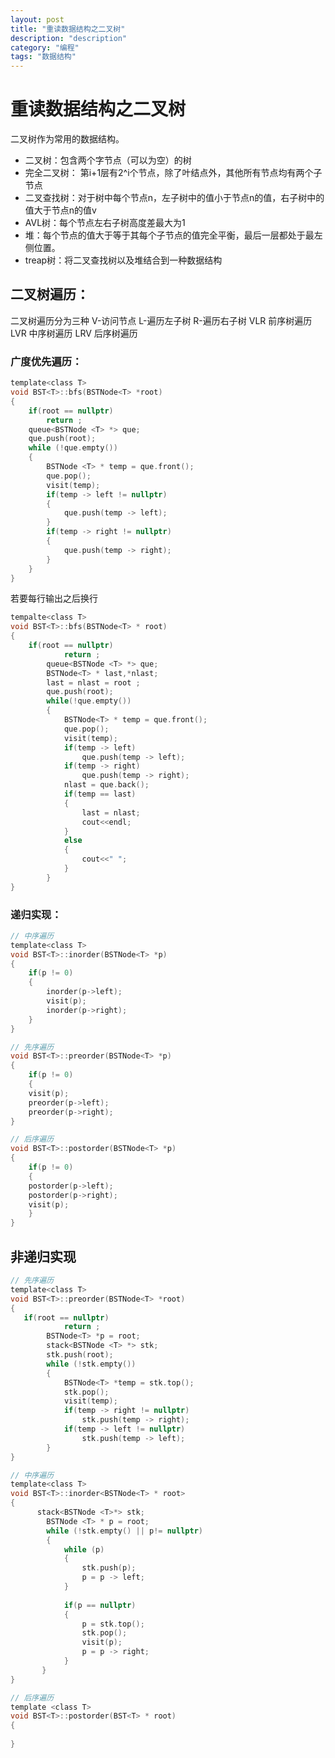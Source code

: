 ```yaml
---
layout: post
title: "重读数据结构之二叉树"
description: "description"
category: "编程"
tags: "数据结构"
---
```

    
# 重读数据结构之二叉树

二叉树作为常用的数据结构。

* 二叉树：包含两个字节点（可以为空）的树
* 完全二叉树： 第i+1层有2^i个节点，除了叶结点外，其他所有节点均有两个子节点
* 二叉查找树：对于树中每个节点n，左子树中的值小于节点n的值，右子树中的值大于节点n的值v
* AVL树：每个节点左右子树高度差最大为1
* 堆：每个节点的值大于等于其每个子节点的值完全平衡，最后一层都处于最左侧位置。
* treap树：将二叉查找树以及堆结合到一种数据结构


## 二叉树遍历：
二叉树遍历分为三种
V-访问节点 L-遍历左子树 R-遍历右子树
VLR 前序树遍历 LVR 中序树遍历 LRV 后序树遍历

### 广度优先遍历：

```C
template<class T>
void BST<T>::bfs(BSTNode<T> *root)
{
	if(root == nullptr)
		return ;
	queue<BSTNode <T> *> que;
	que.push(root);
	while (!que.empty())
	{
		BSTNode <T> * temp = que.front();
		que.pop();
		visit(temp);
		if(temp -> left != nullptr)
		{
			que.push(temp -> left);
		}
		if(temp -> right != nullptr)
		{
			que.push(temp -> right);
		}        
	}
}
```

若要每行输出之后换行

```C
tempalte<class T>
void BST<T>::bfs(BSTNode<T> * root)
{
    if(root == nullptr)
			return ;
		queue<BSTNode <T> *> que;
		BSTNode<T> * last,*nlast;
		last = nlast = root ;
		que.push(root);
		while(!que.empty())
		{
			BSTNode<T> * temp = que.front();
			que.pop();
			visit(temp);
			if(temp -> left)
				que.push(temp -> left);
			if(temp -> right)
				que.push(temp -> right);
			nlast = que.back();
			if(temp == last)
			{
				last = nlast;
				cout<<endl;
			}
			else
			{
				cout<<" ";
			}
		}
}
```

### 递归实现：

```C
// 中序遍历
template<class T>
void BST<T>::inorder(BSTNode<T> *p)
{
    if(p != 0)
    {
        inorder(p->left);
        visit(p);
        inorder(p->right);
    }
}

// 先序遍历
void BST<T>::preorder(BSTNode<T> *p)
{
    if(p != 0)
    {
    visit(p);
    preorder(p->left);
    preorder(p->right);
}

// 后序遍历
void BST<T>::postorder(BSTNode<T> *p)
{
    if(p != 0)
    {
    postorder(p->left);
    postorder(p->right);
    visit(p);
    }
}

```

## 非递归实现

```C
// 先序遍历
template<class T>
void BST<T>::preorder(BSTNode<T> *root)
{
   if(root == nullptr)
			return ;
		BSTNode<T> *p = root;
		stack<BSTNode <T> *> stk;
		stk.push(root);
		while (!stk.empty())
		{
			BSTNode<T> *temp = stk.top();
			stk.pop();
			visit(temp);
			if(temp -> right != nullptr)
				stk.push(temp -> right);
			if(temp -> left != nullptr)
				stk.push(temp -> left);
		}
}

// 中序遍历
template<class T>
void BST<T>::inorder<BSTNode<T> * root>
{
      stack<BSTNode <T>*> stk;
		BSTNode <T> * p = root;
		while (!stk.empty() || p!= nullptr)
		{
			while (p)
			{
				stk.push(p);
				p = p -> left;
			}
			
			if(p == nullptr)
			{
				p = stk.top();
				stk.pop();
				visit(p);		
				p = p -> right;
			}
	   }
}

// 后序遍历
template <class T>
void BST<T>::postorder(BST<T> * root)
{
    
}
```


